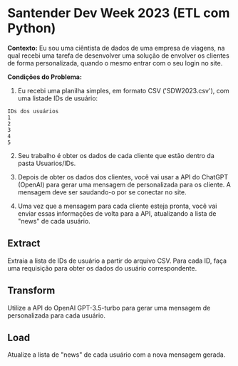 # Santender Dev Week 2023 (ETL com Python)

**Contexto:** Eu sou uma ciêntista de dados de uma empresa de viagens, na qual recebi uma tarefa de desenvolver uma solução de envolver os clientes de forma personalizada, quando o mesmo entrar com o seu login no site.

**Condições do Problema:** 
 

1.    Eu recebi uma planilha simples, em formato CSV ('SDW2023.csv'), com uma listade IDs de usuário:

```
IDs dos usuários
1
2
3
4
5
```

2.   Seu trabalho é obter os dados de cada cliente que estão dentro da pasta Usuarios/IDs.

3.   Depois de obter os dados dos clientes, você vai usar a API do ChatGPT (OpenAI) para gerar uma mensagem de personalizada para os cliente. A mensagem deve ser saudando-o por se conectar no site.

4.  Uma vez que a mensagem para cada cliente esteja pronta, você vai enviar essas informações de volta para a API, atualizando a lista de "news" de cada usuário.

## **E**xtract

Extraia a lista de IDs de usuário a partir do arquivo CSV. Para cada ID, faça uma requisição para obter os dados do usuário correspondente.

## **T**ransform

Utilize a API do OpenAI GPT-3.5-turbo para gerar uma mensagem de personalizada para cada usuário.

## **L**oad

Atualize a lista de "news" de cada usuário com a nova mensagem gerada.
